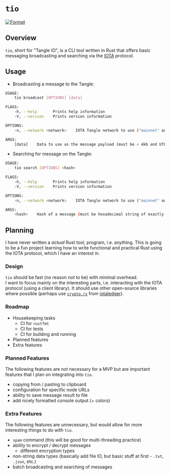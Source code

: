 # `tio`

[![Format](https://github.com/maxwellmattryan/tio/actions/workflows/ci.fmt.yml/badge.svg?branch=develop&event=push)](https://github.com/maxwellmattryan/tio/actions/workflows/ci.fmt.yml)

## Overview
`tio`, short for "Tangle IO", is a CLI tool written in Rust that offers basic messaging broadcasting and searching via the [_IOTA_](https://iota.org) protocol.

## Usage
- Broadcasting a message to the Tangle:
```bash
USAGE:
    tio broadcast [OPTIONS] [data]

FLAGS:
    -h, --help       Prints help information
    -V, --version    Prints version information

OPTIONS:
    -n, --network <network>    IOTA Tangle network to use ("mainnet" and "devnet")

ARGS:
    [data]    Data to use as the message payload (must be < 4kb and UTF-8 encoded)
```

- Searching for message on the Tangle:
```bash
USAGE:
    tio search [OPTIONS] <hash>

FLAGS:
    -h, --help       Prints help information
    -V, --version    Prints version information

OPTIONS:
    -n, --network <network>    IOTA Tangle network to use ("mainnet" and "devnet")

ARGS:
    <hash>    Hash of a message (must be hexadecimal string of exactly 32 bytes)
```

## Planning
I have never written a _actual_ Rust tool, program, i.e. anything. 
This is going to be a fun project learning how to write functional and practical Rust using the IOTA protocol, which I have an interest in.

### Design
`tio` should be fast (no reason _not_ to be) with minimal overhead.  
I want to focus mainly on the interesting parts, i.e. interacting with the IOTA protocol (using a client library).
It should use other open-source libraries where possible (perhaps use [`crypto.rs`](https://github.com/iotaledger/crypto.rs) from [iotaledger](https://github.com/iotaledger)).

### Roadmap
- Housekeeping tasks
  - CI for `rustfmt`
  - CI for tests
  - CI for building and running
- Planned features
- Extra features

### Planned Features
The following features are not necessary for a MVP but are important features that I plan on integrating into `tio`.

- copying from / pasting to clipboard
- configuration for specific node URLs
- ability to save message result to file
- add nicely formatted console output (+ colors)

### Extra Features
The following features are unnecessary, but would allow for more interesting things to do with `tio`.

- `spam` command (this will be good for multi-threading practice)
- ability to encrypt / decrypt messages
  - different encryption types
- non-string data types (basically add file IO, but basic stuff at first - `.txt`, `.json`, etc.)
- batch broadcasting and searching of messages
